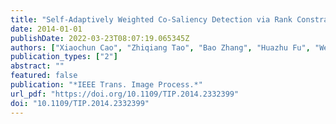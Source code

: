 ```yaml
---
title: "Self-Adaptively Weighted Co-Saliency Detection via Rank Constraint (IEEE Trans. Image Process., 2014)"
date: 2014-01-01
publishDate: 2022-03-23T08:07:19.065345Z
authors: ["Xiaochun Cao", "Zhiqiang Tao", "Bao Zhang", "Huazhu Fu", "Wei Feng"]
publication_types: ["2"]
abstract: ""
featured: false
publication: "*IEEE Trans. Image Process.*"
url_pdf: "https://doi.org/10.1109/TIP.2014.2332399"
doi: "10.1109/TIP.2014.2332399"
---
```


